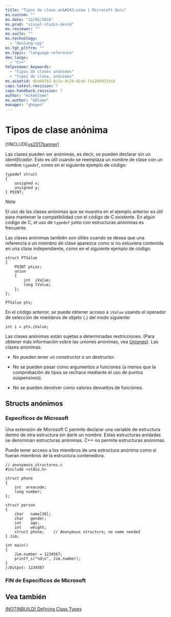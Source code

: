 ```yaml
---
title: "Tipos de clase an&#243;nima | Microsoft Docs"
ms.custom: ""
ms.date: "12/05/2016"
ms.prod: "visual-studio-dev14"
ms.reviewer: ""
ms.suite: ""
ms.technology: 
  - "devlang-cpp"
ms.tgt_pltfrm: ""
ms.topic: "language-reference"
dev_langs: 
  - "C++"
helpviewer_keywords: 
  - "tipos de clases anónimos"
  - "tipos de clase, anónimos"
ms.assetid: 9ba667b2-8c2a-4c29-82a6-fa120b9233c8
caps.latest.revision: 7
caps.handback.revision: 7
author: "mikeblome"
ms.author: "mblome"
manager: "ghogen"
---
```

# Tipos de clase an&#243;nima
[!INCLUDE[vs2017banner](../assembler/inline/includes/vs2017banner.md)]

Las clases pueden ser anónimas, es decir, se pueden declarar sin un *identificador*.  Esto es útil cuando se reemplaza un nombre de clase con un nombre `typedef`, como en el siguiente ejemplo de código:  
  
```  
typedef struct  
{  
    unsigned x;  
    unsigned y;  
} POINT;  
```  
  
> [!NOTE]
>  El uso de las clases anónimas que se muestra en el ejemplo anterior es útil para mantener la compatibilidad con el código de C existente.  En algún código de C, el uso de `typedef` junto con estructuras anónimas es frecuente.  
  
 Las clases anónimas también son útiles cuando se desea que una referencia a un miembro de clase aparezca como si no estuviera contenida en una clase independiente, como en el siguiente ejemplo de código:  
  
```  
struct PTValue  
{  
    POINT ptLoc;  
    union  
    {  
        int  iValue;  
        long lValue;  
    };  
};  
  
PTValue ptv;  
```  
  
 En el código anterior, se puede obtener acceso a `iValue` usando el operador de selección de miembros de objeto \(**.**\) del modo siguiente:  
  
```  
int i = ptv.iValue;  
```  
  
 Las clases anónimas están sujetas a determinadas restricciones.  \(Para obtener más información sobre las uniones anónimas, vea [Uniones](../cpp/unions.md)\). Las clases anónimas:  
  
-   No pueden tener un constructor o un destructor.  
  
-   No se pueden pasar como argumentos a funciones \(a menos que la comprobación de tipos se rechace mediante el uso de puntos suspensivos\).  
  
-   No se pueden devolver como valores devueltos de funciones.  
  
## Structs anónimos  
  
### Específicos de Microsoft  
 Una extensión de Microsoft C permite declarar una variable de estructura dentro de otra estructura sin darle un nombre.  Estas estructuras anidadas se denominan estructuras anónimas.  C\+\+ no permite estructuras anónimas.  
  
 Puede tener acceso a los miembros de una estructura anónima como si fueran miembros de la estructura contenedora.  
  
```  
// anonymous_structures.c  
#include <stdio.h>  
  
struct phone  
{  
    int  areacode;  
    long number;  
};  
  
struct person  
{  
    char   name[30];  
    char   gender;  
    int    age;  
    int    weight;  
    struct phone;    // Anonymous structure; no name needed  
} Jim;  
  
int main()  
{  
    Jim.number = 1234567;  
    printf_s("%d\n", Jim.number);     
}  
//Output: 1234567  
```  
  
### FIN de Específicos de Microsoft  
  
## Vea también  
 [\(NOTINBUILD\) Defining Class Types](http://msdn.microsoft.com/es-es/e8c65425-0f3a-4dca-afc2-418c3b1e57da)